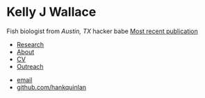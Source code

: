 <html>
<head>
<title>Kelly Wallace, a literal fish</title>
</head>
<body>
		
<div class="container">
<div class="blurb">
<h1>Kelly J Wallace</h1>
<p>Fish biologist from <em>Austin, TX</em> hacker babe <a href="/about">Most recent publication</a></p>
</div><!-- /.blurb -->
</div><!-- /.container -->
		
<nav>
<ul>
<li><a href="/">Research</a></li>
<li><a href="/about">About</a></li>
<li><a href="/cv">CV</a></li>
<li><a href="/blog">Outreach</a></li>
</ul>
</nav>

<footer>
<ul>
<li><a href="mailto:kwallace@utexas.edu">email</a></li>
<li><a href="https://github.com/hankquinlan">github.com/hankquinlan</a></li>
</ul>
</footer>
  
</html>
